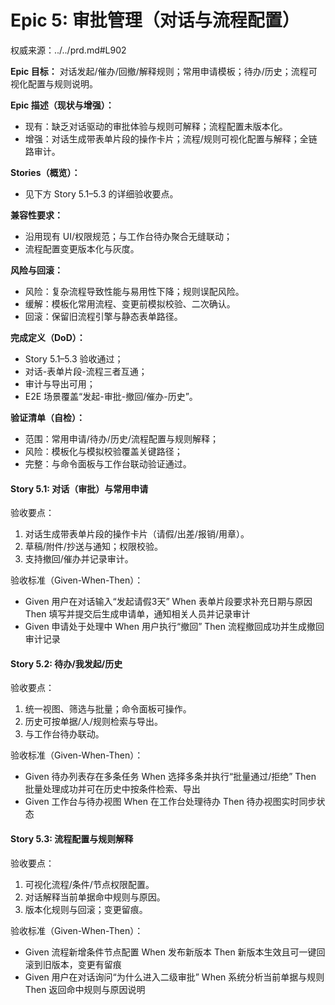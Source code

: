 # Epic 5: 审批管理（对话与流程配置）

权威来源：../../prd.md#L902


**Epic 目标：** 对话发起/催办/回撤/解释规则；常用申请模板；待办/历史；流程可视化配置与规则说明。

**Epic 描述（现状与增强）：**
- 现有：缺乏对话驱动的审批体验与规则可解释；流程配置未版本化。
- 增强：对话生成带表单片段的操作卡片；流程/规则可视化配置与解释；全链路审计。

**Stories（概览）：**
- 见下方 Story 5.1–5.3 的详细验收要点。

**兼容性要求：**
- 沿用现有 UI/权限规范；与工作台待办聚合无缝联动；
- 流程配置变更版本化与灰度。

**风险与回滚：**
- 风险：复杂流程导致性能与易用性下降；规则误配风险。
- 缓解：模板化常用流程、变更前模拟校验、二次确认。
- 回滚：保留旧流程引擎与静态表单路径。

**完成定义（DoD）：**
- Story 5.1–5.3 验收通过；
- 对话-表单片段-流程三者互通；
- 审计与导出可用；
- E2E 场景覆盖“发起-审批-撤回/催办-历史”。

**验证清单（自检）：**
- 范围：常用申请/待办/历史/流程配置与规则解释；
- 风险：模板化与模拟校验覆盖关键路径；
- 完整：与命令面板与工作台联动验证通过。

#### Story 5.1: 对话（审批）与常用申请
验收要点：
1. 对话生成带表单片段的操作卡片（请假/出差/报销/用章）。
2. 草稿/附件/抄送与通知；权限校验。
3. 支持撤回/催办并记录审计。

验收标准（Given-When-Then）：
- Given 用户在对话输入“发起请假3天”
  When 表单片段要求补充日期与原因
  Then 填写并提交后生成申请单，通知相关人员并记录审计
- Given 申请处于处理中
  When 用户执行“撤回”
  Then 流程撤回成功并生成撤回审计记录

#### Story 5.2: 待办/我发起/历史
验收要点：
1. 统一视图、筛选与批量；命令面板可操作。
2. 历史可按单据/人/规则检索与导出。
3. 与工作台待办联动。

验收标准（Given-When-Then）：
- Given 待办列表存在多条任务
  When 选择多条并执行“批量通过/拒绝”
  Then 批量处理成功并可在历史中按条件检索、导出
- Given 工作台与待办视图
  When 在工作台处理待办
  Then 待办视图实时同步状态

#### Story 5.3: 流程配置与规则解释
验收要点：
1. 可视化流程/条件/节点权限配置。
2. 对话解释当前单据命中规则与原因。
3. 版本化规则与回滚；变更留痕。

验收标准（Given-When-Then）：
- Given 流程新增条件节点配置
  When 发布新版本
  Then 新版本生效且可一键回滚到旧版本，变更有留痕
- Given 用户在对话询问“为什么进入二级审批”
  When 系统分析当前单据与规则
  Then 返回命中规则与原因说明

